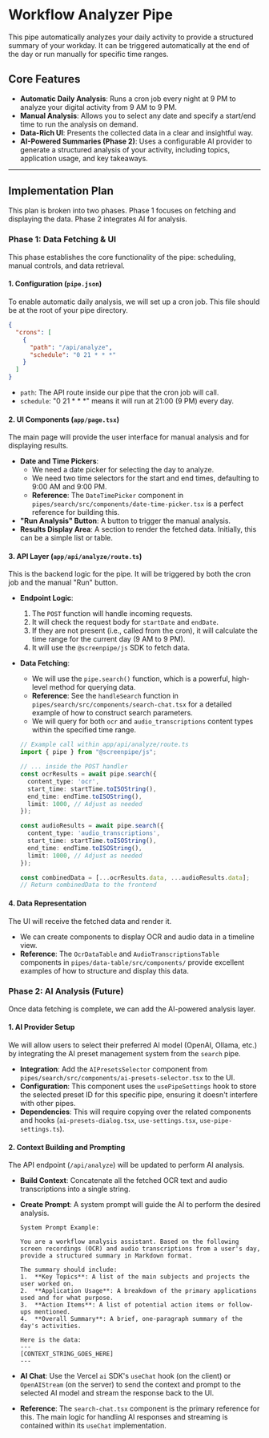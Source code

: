 # Workflow Analyzer Pipe

This pipe automatically analyzes your daily activity to provide a structured summary of your workday. It can be triggered automatically at the end of the day or run manually for specific time ranges.

## Core Features

*   **Automatic Daily Analysis**: Runs a cron job every night at 9 PM to analyze your digital activity from 9 AM to 9 PM.
*   **Manual Analysis**: Allows you to select any date and specify a start/end time to run the analysis on demand.
*   **Data-Rich UI**: Presents the collected data in a clear and insightful way.
*   **AI-Powered Summaries (Phase 2)**: Uses a configurable AI provider to generate a structured analysis of your activity, including topics, application usage, and key takeaways.

---

## Implementation Plan

This plan is broken into two phases. Phase 1 focuses on fetching and displaying the data. Phase 2 integrates AI for analysis.

### Phase 1: Data Fetching & UI

This phase establishes the core functionality of the pipe: scheduling, manual controls, and data retrieval.

#### 1. **Configuration (`pipe.json`)**

To enable automatic daily analysis, we will set up a cron job. This file should be at the root of your pipe directory.

```json:pipes/workflow-analyzer/pipe.json
{
  "crons": [
    {
      "path": "/api/analyze",
      "schedule": "0 21 * * *"
    }
  ]
}
```

*   `path`: The API route inside our pipe that the cron job will call.
*   `schedule`: "0 21 * * *" means it will run at 21:00 (9 PM) every day.

#### 2. **UI Components (`app/page.tsx`)**

The main page will provide the user interface for manual analysis and for displaying results.

*   **Date and Time Pickers**:
    *   We need a date picker for selecting the day to analyze.
    *   We need two time selectors for the start and end times, defaulting to 9:00 AM and 9:00 PM.
    *   **Reference**: The `DateTimePicker` component in `pipes/search/src/components/date-time-picker.tsx` is a perfect reference for building this.
*   **"Run Analysis" Button**: A button to trigger the manual analysis.
*   **Results Display Area**: A section to render the fetched data. Initially, this can be a simple list or table.

#### 3. **API Layer (`app/api/analyze/route.ts`)**

This is the backend logic for the pipe. It will be triggered by both the cron job and the manual "Run" button.

*   **Endpoint Logic**:
    1.  The `POST` function will handle incoming requests.
    2.  It will check the request body for `startDate` and `endDate`.
    3.  If they are not present (i.e., called from the cron), it will calculate the time range for the current day (9 AM to 9 PM).
    4.  It will use the `@screenpipe/js` SDK to fetch data.
*   **Data Fetching**:
    *   We will use the `pipe.search()` function, which is a powerful, high-level method for querying data.
    *   **Reference**: See the `handleSearch` function in `pipes/search/src/components/search-chat.tsx` for a detailed example of how to construct search parameters.
    *   We will query for both `ocr` and `audio_transcriptions` content types within the specified time range.

    ```typescript
    // Example call within app/api/analyze/route.ts
    import { pipe } from "@screenpipe/js";

    // ... inside the POST handler
    const ocrResults = await pipe.search({
      content_type: 'ocr',
      start_time: startTime.toISOString(),
      end_time: endTime.toISOString(),
      limit: 1000, // Adjust as needed
    });

    const audioResults = await pipe.search({
      content_type: 'audio_transcriptions',
      start_time: startTime.toISOString(),
      end_time: endTime.toISOString(),
      limit: 1000, // Adjust as needed
    });

    const combinedData = [...ocrResults.data, ...audioResults.data];
    // Return combinedData to the frontend
    ```

#### 4. **Data Representation**

The UI will receive the fetched data and render it.

*   We can create components to display OCR and audio data in a timeline view.
*   **Reference**: The `OcrDataTable` and `AudioTranscriptionsTable` components in `pipes/data-table/src/components/` provide excellent examples of how to structure and display this data.

### Phase 2: AI Analysis (Future)

Once data fetching is complete, we can add the AI-powered analysis layer.

#### 1. **AI Provider Setup**

We will allow users to select their preferred AI model (OpenAI, Ollama, etc.) by integrating the AI preset management system from the `search` pipe.

*   **Integration**: Add the `AIPresetsSelector` component from `pipes/search/src/components/ai-presets-selector.tsx` to the UI.
*   **Configuration**: This component uses the `usePipeSettings` hook to store the selected preset ID for this specific pipe, ensuring it doesn't interfere with other pipes.
*   **Dependencies**: This will require copying over the related components and hooks (`ai-presets-dialog.tsx`, `use-settings.tsx`, `use-pipe-settings.ts`).

#### 2. **Context Building and Prompting**

The API endpoint (`/api/analyze`) will be updated to perform AI analysis.

*   **Build Context**: Concatenate all the fetched OCR text and audio transcriptions into a single string.
*   **Create Prompt**: A system prompt will guide the AI to perform the desired analysis.

    ```
    System Prompt Example:

    You are a workflow analysis assistant. Based on the following screen recordings (OCR) and audio transcriptions from a user's day, provide a structured summary in Markdown format.

    The summary should include:
    1.  **Key Topics**: A list of the main subjects and projects the user worked on.
    2.  **Application Usage**: A breakdown of the primary applications used and for what purpose.
    3.  **Action Items**: A list of potential action items or follow-ups mentioned.
    4.  **Overall Summary**: A brief, one-paragraph summary of the day's activities.

    Here is the data:
    ---
    [CONTEXT_STRING_GOES_HERE]
    ---
    ```

*   **AI Chat**: Use the Vercel `ai` SDK's `useChat` hook (on the client) or `OpenAIStream` (on the server) to send the context and prompt to the selected AI model and stream the response back to the UI.
*   **Reference**: The `search-chat.tsx` component is the primary reference for this. The main logic for handling AI responses and streaming is contained within its `useChat` implementation.